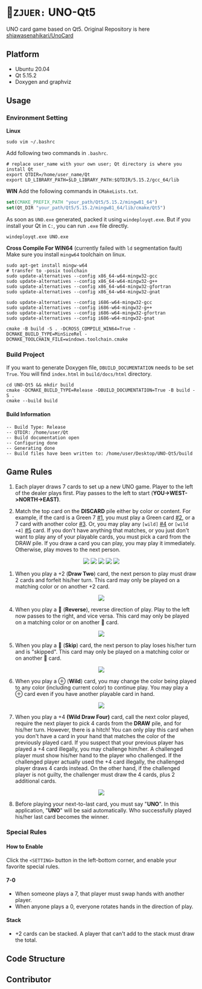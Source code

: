 #  :rocket:`ZJUER:` UNO-Qt5
UNO card game based on Qt5. Original Repository is here [shiawasenahikari/UnoCard](https://github.com/shiawasenahikari/UnoCard)

## Platform
- Ubuntu 20.04
- Qt 5.15.2
- Doxygen and graphviz


## Usage

### Environment Setting

**Linux**
```shell
sudo vim ~/.bashrc
```
Add following two commands in `.bashrc`.
```shell
# replace user_name with your own user; Qt directory is where you install Qt
export QTDIR=/home/user_name/Qt
export LD_LIBRARY_PATH=$LD_LIBRARY_PATH:$QTDIR/5.15.2/gcc_64/lib
```

**WIN**
Add the following commands in `CMakeLists.txt`.
```cmake
set(CMAKE_PREFIX_PATH "your_path/Qt5/5.15.2/mingw81_64")
set(Qt_DIR "your_path/Qt5/5.15.2/mingw81_64/lib/cmake/Qt5")
```
As soon as `UNO.exe` generated, packed it using `windeployqt.exe`. But if you install your Qt in `C:`, you can run `.exe` file directly.
```shell
windeployqt.exe UNO.exe
```

**Cross Compile For WIN64** (currently failed with `ld` segmentation fault)
Make sure you install `mingw64` toolchain on linux.
```shell
sudo apt-get install mingw-w64
# transfer to -posix toolchain
sudo update-alternatives --config x86_64-w64-mingw32-gcc
sudo update-alternatives --config x86_64-w64-mingw32-g++
sudo update-alternatives --config x86_64-w64-mingw32-gfortran
sudo update-alternatives --config x86_64-w64-mingw32-gnat

sudo update-alternatives --config i686-w64-mingw32-gcc
sudo update-alternatives --config i686-w64-mingw32-g++
sudo update-alternatives --config i686-w64-mingw32-gfortran
sudo update-alternatives --config i686-w64-mingw32-gnat
```

```shell
cmake -B build -S . -DCROSS_COMPILE_WIN64=True -DCMAKE_BUILD_TYPE=MinSizeRel -DCMAKE_TOOLCHAIN_FILE=windows.toolchain.cmake
```

### Build Project
If you want to generate Doxygen file, `DBUILD_DOCUMENTATION` needs to be set `True`. You will find `index.html` in `build/docs/html` directory.
```shell
cd UNO-Qt5 && mkdir build
cmake -DCMAKE_BUILD_TYPE=Release -DBUILD_DOCUMENTATION=True -B build -S .
cmake --build build
```

#### Build Information
```shell
-- Build Type: Release
-- QTDIR: /home/user/Qt
-- Build documentation open
-- Configuring done
-- Generating done
-- Build files have been written to: /home/user/Desktop/UNO-Qt5/build
```

## Game Rules

1. Each player draws 7 cards to set up a new UNO game. Player to the left of the dealer plays first. Play passes to the left to start (**YOU->WEST->NORTH->EAST)**.

2. Match the top card on the **DISCARD** pile either by color or content. For example, if the card is a Green 7 [#1](UNORes/front_g7.png), you must play a Green card [#2](UNORes/front_g9.png), or a 7 card with another color [#3](UNORes/front_b7.png). Or, you may play any `[wild]` [#4](UNORes/front_kw.png) or `[wild +4]` [#5](UNORes/front_kw+.png) card. If you don't have anything that matches, or you just don't want to play any of your playable cards, you must pick a card from the DRAW pile. If you draw a card you can play, you may play it immediately. Otherwise, play moves to the next person.

<p align="center">
<img src="https://github.com/HangX-Ma/UNO-Qt5/raw/main/UNORes/front_g7.png" />
<img src="https://github.com/HangX-Ma/UNO-Qt5/raw/main/UNORes/front_g9.png" />
<img src="https://github.com/HangX-Ma/UNO-Qt5/raw/main/UNORes/front_b7.png" />
<img src="https://github.com/HangX-Ma/UNO-Qt5/raw/main/UNORes/front_kw.png" />
<img src="https://github.com/HangX-Ma/UNO-Qt5/raw/main/UNORes/front_kw+.png" />
</p>

1. When you play a +2 (**Draw Two**) card, the next person to play must draw 2 cards and forfeit his/her turn. This card may only be played on a matching color or on another +2 card.

<p align="center">
<img src="https://github.com/HangX-Ma/UNO-Qt5/raw/main/UNORes/front_r+.png" />
</p>

4. When you play a 🔄 (**Reverse**), reverse direction of play. Play to the left now passes to the right, and vice versa. This card may only be played on a matching color or on another 🔄 card.

<p align="center">
<img src="https://github.com/HangX-Ma/UNO-Qt5/raw/main/UNORes/front_yS.png" />
</p>

5. When you play a 🚫 (**Skip**) card, the next person to play loses his/her turn and is "skipped". This card may only be played on a matching color or on another 🚫 card.

<p align="center">
<img src="https://github.com/HangX-Ma/UNO-Qt5/raw/main/UNORes/front_bF.png" />
</p>

6. When you play a ⊕ (**Wild**) card, you may change the color being played to any color (including current color) to continue play. You may play a ⊕ card even if you have another playable card in hand.

<p align="center">
<img src="https://github.com/HangX-Ma/UNO-Qt5/raw/main/UNORes/front_kw.png" />
</p>

7. When you play a +4 **(Wild Draw Four)** card, call the next color played, require the next player to pick 4 cards from the **DRAW** pile, and for his/her turn. However, there is a hitch! You can only play this card when you don't have a card in your hand that matches the color of the previously played card. If you suspect that your previous player has played a +4 card illegally, you may challenge him/her. A challenged player must show his/her hand to the player who challenged. If the challenged player actually used the +4 card illegally, the challenged player draws 4 cards instead. On the other hand, if the challenged player is not guilty, the challenger must draw the 4 cards, plus 2 additional cards.

<p align="center">
<img src="https://github.com/HangX-Ma/UNO-Qt5/raw/main/UNORes/front_kw+.png" />
</p>

8. Before playing your next-to-last card, you must say "**UNO**". In this application, "**UNO**" will be said automatically. Who successfully played his/her last card becomes the winner.

### Special Rules

#### How to Enable
Click the `<SETTING>` button in the left-bottom corner, and enable your favorite special rules.

#### 7-0

- When someone plays a 7, that player must swap hands with another player.
- When anyone plays a 0, everyone rotates hands in the direction of play.

#### Stack
- +2 cards can be stacked. A player that can't add to the stack must draw the total.

## Code Structure

## Contributor
